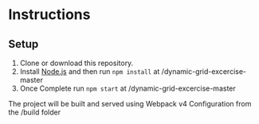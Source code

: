 # Instructions

## Setup

1. Clone or download this repository.
2. Install [Node.js](https://nodejs.org/en/download/) and then run `npm install` at /dynamic-grid-excercise-master
3. Once Complete run `npm start` at /dynamic-grid-excercise-master

The project will be built and served using Webpack v4 Configuration from the /build folder
